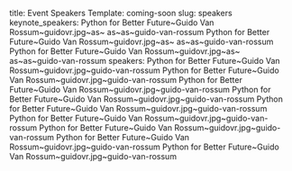 title: Event Speakers
Template: coming-soon
slug: speakers
keynote_speakers: Python for Better Future~Guido Van Rossum~guidovr.jpg~as~ as~as~guido-van-rossum
    Python for Better Future~Guido Van Rossum~guidovr.jpg~as~ as~as~guido-van-rossum
    Python for Better Future~Guido Van Rossum~guidovr.jpg~as~ as~as~guido-van-rossum
speakers: Python for Better Future~Guido Van Rossum~guidovr.jpg~guido-van-rossum
    Python for Better Future~Guido Van Rossum~guidovr.jpg~guido-van-rossum
    Python for Better Future~Guido Van Rossum~guidovr.jpg~guido-van-rossum
    Python for Better Future~Guido Van Rossum~guidovr.jpg~guido-van-rossum
    Python for Better Future~Guido Van Rossum~guidovr.jpg~guido-van-rossum
    Python for Better Future~Guido Van Rossum~guidovr.jpg~guido-van-rossum
    Python for Better Future~Guido Van Rossum~guidovr.jpg~guido-van-rossum
    Python for Better Future~Guido Van Rossum~guidovr.jpg~guido-van-rossum
    Python for Better Future~Guido Van Rossum~guidovr.jpg~guido-van-rossum